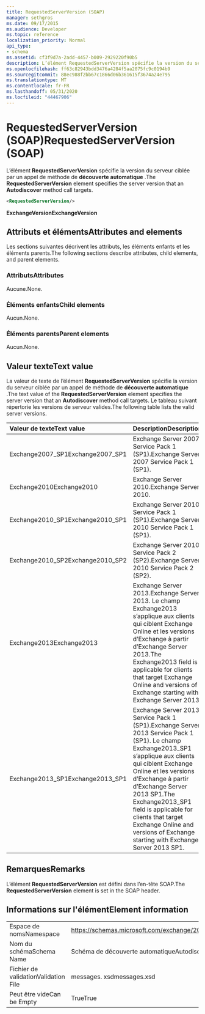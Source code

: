 ```yaml
---
title: RequestedServerVersion (SOAP)
manager: sethgros
ms.date: 09/17/2015
ms.audience: Developer
ms.topic: reference
localization_priority: Normal
api_type:
- schema
ms.assetid: cf3f9d7a-2add-4457-b009-2929220f90b5
description: L’élément RequestedServerVersion spécifie la version du serveur ciblée par un appel de méthode de découverte automatique.
ms.openlocfilehash: ff63c82943bdd3476a4284f5aa2075fc9c0194b9
ms.sourcegitcommit: 88ec988f2bb67c1866d06b361615f3674a24e795
ms.translationtype: MT
ms.contentlocale: fr-FR
ms.lasthandoff: 05/31/2020
ms.locfileid: "44467906"
---
```

# <a name="requestedserverversion-soap"></a><span data-ttu-id="2cf0d-103">RequestedServerVersion (SOAP)</span><span class="sxs-lookup"><span data-stu-id="2cf0d-103">RequestedServerVersion (SOAP)</span></span>

<span data-ttu-id="2cf0d-104">L’élément **RequestedServerVersion** spécifie la version du serveur ciblée par un appel de méthode de **découverte automatique** .</span><span class="sxs-lookup"><span data-stu-id="2cf0d-104">The **RequestedServerVersion** element specifies the server version that an **Autodiscover** method call targets.</span></span> 
  
```XML
<RequestedServerVersion/>
```

 <span data-ttu-id="2cf0d-105">**ExchangeVersion**</span><span class="sxs-lookup"><span data-stu-id="2cf0d-105">**ExchangeVersion**</span></span>
## <a name="attributes-and-elements"></a><span data-ttu-id="2cf0d-106">Attributs et éléments</span><span class="sxs-lookup"><span data-stu-id="2cf0d-106">Attributes and elements</span></span>

<span data-ttu-id="2cf0d-107">Les sections suivantes décrivent les attributs, les éléments enfants et les éléments parents.</span><span class="sxs-lookup"><span data-stu-id="2cf0d-107">The following sections describe attributes, child elements, and parent elements.</span></span>
  
### <a name="attributes"></a><span data-ttu-id="2cf0d-108">Attributs</span><span class="sxs-lookup"><span data-stu-id="2cf0d-108">Attributes</span></span>

<span data-ttu-id="2cf0d-109">Aucune.</span><span class="sxs-lookup"><span data-stu-id="2cf0d-109">None.</span></span>
  
### <a name="child-elements"></a><span data-ttu-id="2cf0d-110">Éléments enfants</span><span class="sxs-lookup"><span data-stu-id="2cf0d-110">Child elements</span></span>

<span data-ttu-id="2cf0d-111">Aucun.</span><span class="sxs-lookup"><span data-stu-id="2cf0d-111">None.</span></span>
  
### <a name="parent-elements"></a><span data-ttu-id="2cf0d-112">Éléments parents</span><span class="sxs-lookup"><span data-stu-id="2cf0d-112">Parent elements</span></span>

<span data-ttu-id="2cf0d-113">Aucun.</span><span class="sxs-lookup"><span data-stu-id="2cf0d-113">None.</span></span>
  
## <a name="text-value"></a><span data-ttu-id="2cf0d-114">Valeur texte</span><span class="sxs-lookup"><span data-stu-id="2cf0d-114">Text value</span></span>

<span data-ttu-id="2cf0d-115">La valeur de texte de l’élément **RequestedServerVersion** spécifie la version du serveur ciblée par un appel de méthode de **découverte automatique** .</span><span class="sxs-lookup"><span data-stu-id="2cf0d-115">The text value of the **RequestedServerVersion** element specifies the server version that an **Autodiscover** method call targets.</span></span> <span data-ttu-id="2cf0d-116">Le tableau suivant répertorie les versions de serveur valides.</span><span class="sxs-lookup"><span data-stu-id="2cf0d-116">The following table lists the valid server versions.</span></span> 
  
|<span data-ttu-id="2cf0d-117">**Valeur de texte**</span><span class="sxs-lookup"><span data-stu-id="2cf0d-117">**Text value**</span></span>|<span data-ttu-id="2cf0d-118">**Description**</span><span class="sxs-lookup"><span data-stu-id="2cf0d-118">**Description**</span></span>|
|:-----|:-----|
|<span data-ttu-id="2cf0d-119">Exchange2007_SP1</span><span class="sxs-lookup"><span data-stu-id="2cf0d-119">Exchange2007_SP1</span></span>  <br/> |<span data-ttu-id="2cf0d-120">Exchange Server 2007 Service Pack 1 (SP1).</span><span class="sxs-lookup"><span data-stu-id="2cf0d-120">Exchange Server 2007 Service Pack 1 (SP1).</span></span>  <br/> |
|<span data-ttu-id="2cf0d-121">Exchange2010</span><span class="sxs-lookup"><span data-stu-id="2cf0d-121">Exchange2010</span></span>  <br/> |<span data-ttu-id="2cf0d-122">Exchange Server 2010.</span><span class="sxs-lookup"><span data-stu-id="2cf0d-122">Exchange Server 2010.</span></span>  <br/> |
|<span data-ttu-id="2cf0d-123">Exchange2010_SP1</span><span class="sxs-lookup"><span data-stu-id="2cf0d-123">Exchange2010_SP1</span></span>  <br/> |<span data-ttu-id="2cf0d-124">Exchange Server 2010 Service Pack 1 (SP1).</span><span class="sxs-lookup"><span data-stu-id="2cf0d-124">Exchange Server 2010 Service Pack 1 (SP1).</span></span>  <br/> |
|<span data-ttu-id="2cf0d-125">Exchange2010_SP2</span><span class="sxs-lookup"><span data-stu-id="2cf0d-125">Exchange2010_SP2</span></span>  <br/> |<span data-ttu-id="2cf0d-126">Exchange Server 2010 Service Pack 2 (SP2).</span><span class="sxs-lookup"><span data-stu-id="2cf0d-126">Exchange Server 2010 Service Pack 2 (SP2).</span></span>  <br/> |
|<span data-ttu-id="2cf0d-127">Exchange2013</span><span class="sxs-lookup"><span data-stu-id="2cf0d-127">Exchange2013</span></span>  <br/> |<span data-ttu-id="2cf0d-128">Exchange Server 2013.</span><span class="sxs-lookup"><span data-stu-id="2cf0d-128">Exchange Server 2013.</span></span> <span data-ttu-id="2cf0d-129">Le champ Exchange2013 s’applique aux clients qui ciblent Exchange Online et les versions d’Exchange à partir d’Exchange Server 2013.</span><span class="sxs-lookup"><span data-stu-id="2cf0d-129">The Exchange2013 field is applicable for clients that target Exchange Online and versions of Exchange starting with Exchange Server 2013.</span></span>  <br/> |
|<span data-ttu-id="2cf0d-130">Exchange2013_SP1</span><span class="sxs-lookup"><span data-stu-id="2cf0d-130">Exchange2013_SP1</span></span>  <br/> |<span data-ttu-id="2cf0d-131">Exchange Server 2013 Service Pack 1 (SP1).</span><span class="sxs-lookup"><span data-stu-id="2cf0d-131">Exchange Server 2013 Service Pack 1 (SP1).</span></span> <span data-ttu-id="2cf0d-132">Le champ Exchange2013_SP1 s’applique aux clients qui ciblent Exchange Online et les versions d’Exchange à partir d’Exchange Server 2013 SP1.</span><span class="sxs-lookup"><span data-stu-id="2cf0d-132">The Exchange2013_SP1 field is applicable for clients that target Exchange Online and versions of Exchange starting with Exchange Server 2013 SP1.</span></span>  <br/> |
   
## <a name="remarks"></a><span data-ttu-id="2cf0d-133">Remarques</span><span class="sxs-lookup"><span data-stu-id="2cf0d-133">Remarks</span></span>

<span data-ttu-id="2cf0d-134">L’élément **RequestedServerVersion** est défini dans l’en-tête SOAP.</span><span class="sxs-lookup"><span data-stu-id="2cf0d-134">The **RequestedServerVersion** element is set in the SOAP header.</span></span> 
  
## <a name="element-information"></a><span data-ttu-id="2cf0d-135">Informations sur l'élément</span><span class="sxs-lookup"><span data-stu-id="2cf0d-135">Element information</span></span>

|||
|:-----|:-----|
|<span data-ttu-id="2cf0d-136">Espace de noms</span><span class="sxs-lookup"><span data-stu-id="2cf0d-136">Namespace</span></span>  <br/> |https://schemas.microsoft.com/exchange/2010/Autodiscover  <br/> |
|<span data-ttu-id="2cf0d-137">Nom du schéma</span><span class="sxs-lookup"><span data-stu-id="2cf0d-137">Schema Name</span></span>  <br/> |<span data-ttu-id="2cf0d-138">Schéma de découverte automatique</span><span class="sxs-lookup"><span data-stu-id="2cf0d-138">Autodiscover schema</span></span>  <br/> |
|<span data-ttu-id="2cf0d-139">Fichier de validation</span><span class="sxs-lookup"><span data-stu-id="2cf0d-139">Validation File</span></span>  <br/> |<span data-ttu-id="2cf0d-140">messages. xsd</span><span class="sxs-lookup"><span data-stu-id="2cf0d-140">messages.xsd</span></span>  <br/> |
|<span data-ttu-id="2cf0d-141">Peut être vide</span><span class="sxs-lookup"><span data-stu-id="2cf0d-141">Can be Empty</span></span>  <br/> |<span data-ttu-id="2cf0d-142">True</span><span class="sxs-lookup"><span data-stu-id="2cf0d-142">True</span></span>  <br/> |
   

